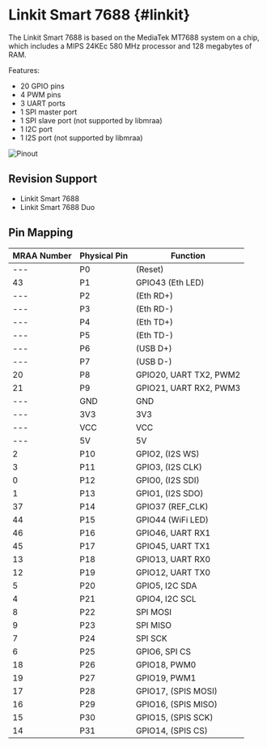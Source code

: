 Linkit Smart 7688    {#linkit}
=================

The Linkit Smart 7688 is based on the MediaTek MT7688 system on a chip, which
includes a MIPS 24KEc 580 MHz processor and 128 megabytes of RAM.

Features:
 * 20 GPIO pins
 * 4 PWM pins
 * 3 UART ports
 * 1 SPI master port
 * 1 SPI slave port (not supported by libmraa)
 * 1 I2C port
 * 1 I2S port (not supported by libmraa)

![Pinout](http://www.cnx-software.com/wp-content/uploads/2015/12/Link_Smart_7688_Pinout.png)


Revision Support
----------------
 * Linkit Smart 7688
 * Linkit Smart 7688 Duo


Pin Mapping
-----------

| MRAA Number | Physical Pin | Function               |
|-------------|--------------|------------------------|
| ---         | P0           | (Reset)                |
| 43          | P1           | GPIO43 (Eth LED)       |
| ---         | P2           | (Eth RD+)              |
| ---         | P3           | (Eth RD-)              |
| ---         | P4           | (Eth TD+)              |
| ---         | P5           | (Eth TD-)              |
| ---         | P6           | (USB D+)               |
| ---         | P7           | (USB D-)               |
| 20          | P8           | GPIO20, UART TX2, PWM2 |
| 21          | P9           | GPIO21, UART RX2, PWM3 |
| ---         | GND          | GND                    |
| ---         | 3V3          | 3V3                    |
| ---         | VCC          | VCC                    |
| ---         | 5V           | 5V                     |
| 2           | P10          | GPIO2, (I2S WS)        |
| 3           | P11          | GPIO3, (I2S CLK)       |
| 0           | P12          | GPIO0, (I2S SDI)       |
| 1           | P13          | GPIO1, (I2S SDO)       |
| 37          | P14          | GPIO37 (REF_CLK)       |
| 44          | P15          | GPIO44 (WiFi LED)      |
| 46          | P16          | GPIO46, UART RX1       |
| 45          | P17          | GPIO45, UART TX1       |
| 13          | P18          | GPIO13, UART RX0       |
| 12          | P19          | GPIO12, UART TX0       |
| 5           | P20          | GPIO5, I2C SDA         |
| 4           | P21          | GPIO4, I2C SCL         |
| 8           | P22          | SPI MOSI               |
| 9           | P23          | SPI MISO               |
| 7           | P24          | SPI SCK                |
| 6           | P25          | GPIO6, SPI CS          |
| 18          | P26          | GPIO18, PWM0           |
| 19          | P27          | GPIO19, PWM1           |
| 17          | P28          | GPIO17, (SPIS MOSI)    |
| 16          | P29          | GPIO16, (SPIS MISO)    |
| 15          | P30          | GPIO15, (SPIS SCK)     |
| 14          | P31          | GPIO14, (SPIS CS)      |
